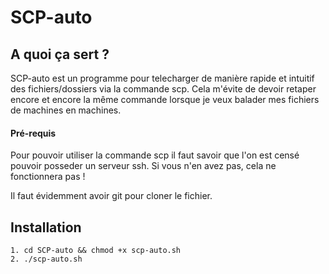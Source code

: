 # SCP-auto

## A quoi ça sert ?
<p>SCP-auto est un programme pour telecharger de manière rapide et intuitif des fichiers/dossiers via la commande scp. Cela m'évite de devoir retaper encore et encore la même commande lorsque je veux balader mes fichiers de machines en machines.</p>

#### Pré-requis
<p>Pour pouvoir utiliser la commande scp il faut savoir que l'on est censé pouvoir posseder un serveur ssh. Si vous n'en avez pas, cela ne fonctionnera pas !</p>
<p>Il faut évidemment avoir git pour cloner le fichier.</p>

## Installation
```
1. cd SCP-auto && chmod +x scp-auto.sh
2. ./scp-auto.sh
```
